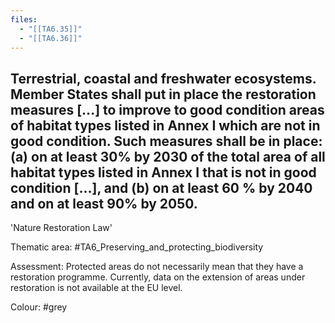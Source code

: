 ```yaml
---
files:
  - "[[TA6.35]]"
  - "[[TA6.36]]"
---
```

## Terrestrial, coastal and freshwater ecosystems. Member States shall put in place the restoration measures [...] to improve to good condition areas of habitat types listed in Annex I which are not in good condition. Such measures shall be in place: (a) on at least 30% by 2030 of the total area of all habitat types listed in Annex I that is not in good condition [...], and (b) on at least 60 % by 2040 and on at least 90% by 2050.
'Nature Restoration Law'

Thematic area: #TA6_Preserving_and_protecting_biodiversity

Assessment: Protected areas do not necessarily mean that they have a restoration programme. Currently, data on the extension of areas under restoration is not available at the EU level.

Colour: #grey